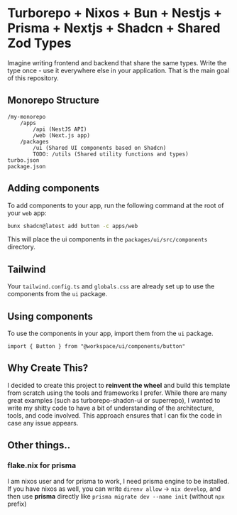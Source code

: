 # **Turborepo + Nixos + Bun + Nestjs + Prisma + Nextjs + Shadcn + Shared Zod Types**

Imagine writing frontend and backend that share the same types. Write the type once - use it everywhere else in your application. 
That is the main goal of this repository.

## **Monorepo Structure**
```
/my-monorepo
    /apps
        /api (NestJS API)
        /web (Next.js app)
    /packages
        /ui (Shared UI components based on Shadcn)
        TODO: /utils (Shared utility functions and types)
turbo.json
package.json
```

## Adding components

To add components to your app, run the following command at the root of your `web` app:

```bash
bunx shadcn@latest add button -c apps/web
```

This will place the ui components in the `packages/ui/src/components` directory.

## Tailwind

Your `tailwind.config.ts` and `globals.css` are already set up to use the components from the `ui` package.

## Using components

To use the components in your app, import them from the `ui` package.

```tsx
import { Button } from "@workspace/ui/components/button"
```
## Why Create This?

I decided to create this project to **reinvent the wheel** and build this template from scratch using the tools and frameworks I prefer.
While there are many great examples (such as turborepo-shadcn-ui or superrepo), I wanted to write my shitty code to have a bit of understanding of the architecture, tools, and code involved. 
This approach ensures that I can fix the code in case any issue appears.

## Other things..
### flake.nix for prisma
I am nixos user and for prisma to work, I need prisma engine to be installed. If you have nixos as well, you can write `direnv allow` -> `nix develop`, 
and then use **prisma** directly like `prisma migrate dev --name init` (without `npx` prefix)